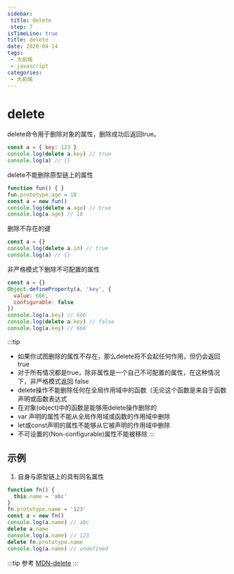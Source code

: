 ```yaml
---
sidebar:
 title: delete
 step: 7
isTimeLine: true
title: delete
date: 2020-04-14
tags:
 - 大前端
 - javascript
categories:
 - 大前端
---
```

# delete
delete命令用于删除对象的属性，删除成功后返回true。

```js
const a = { key: 123 }
console.log(delete a.key) // true
console.log(a) // {}
```

delete不能删除原型链上的属性
```js
function fun() { }
fun.prototype.age = 18
const a = new fun()
console.log(delete a.age) // true
console.log(a.age) // 18
```

删除不存在的键
```js
const a = {}
console.log(delete a.id) // true
console.log(a) // {}
```

非严格模式下删除不可配置的属性
```js
const a = {}
Object.defineProperty(a, 'key', {
  value: 666,
  configurable: false
})
console.log(a.key) // 666
console.log(delete a.key) // false
console.log(a.key) // 666
```

:::tip
* 如果你试图删除的属性不存在，那么delete将不会起任何作用，但仍会返回true
* 对于所有情况都是true，除非属性是一个自己不可配置的属性，在这种情况下，非严格模式返回 false
* delete操作不能删除任何在全局作用域中的函数（无论这个函数是来自于函数声明或函数表达式
* 在对象(object)中的函数是能够用delete操作删除的
* var 声明的属性不能从全局作用域或函数的作用域中删除
* let或const声明的属性不能够从它被声明的作用域中删除
* 不可设置的(Non-configurable)属性不能被移除
:::

## 示例
1. 自身与原型链上的具有同名属性
```js
function fn() {
  this.name = 'abc'
}
fn.prototype.name = '123'
const a = new fn()
console.log(a.name) // abc
delete a.name
console.log(a.name) // 123
delete fn.prototype.name
console.log(a.name) // undefined
```

:::tip 参考
[MDN-delete](https://developer.mozilla.org/zh-CN/docs/Web/JavaScript/Reference/Operators/delete)
:::
